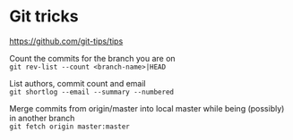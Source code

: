 # Git tricks

https://github.com/git-tips/tips

Count the commits for the branch you are on
<br>
`git rev-list --count <branch-name>|HEAD`

List authors, commit count and email 
<br>
`git shortlog --email --summary --numbered` 

Merge commits from origin/master into local master while being (possibly) in another branch
<br>
`git fetch origin master:master` 

